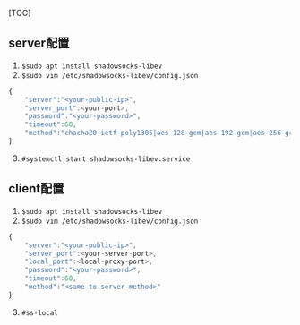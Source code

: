 [TOC]

## server配置

1. `$sudo apt install shadowsocks-libev`
2. `$sudo vim /etc/shadowsocks-libev/config.json`
```js
{
    "server":"<your-public-ip>",
    "server_port":<your-port>,
    "password":"<your-password>",
    "timeout":60,
    "method":"chacha20-ietf-poly1305|aes-128-gcm|aes-192-gcm|aes-256-gcm|chacha20-ietf-poly1305|xchacha20-ietf-poly1305"
}

```
3. `#systemctl start shadowsocks-libev.service`


## client配置
1. `$sudo apt install shadowsocks-libev`
2. `$sudo vim /etc/shadowsocks-libev/config.json`
```js
{
    "server":"<your-public-ip>",
    "server_port":<your-server-port>,
    "local_port":<local-proxy-port>,
    "password":"<your-password>",
    "timeout":60,
    "method":"<same-to-server-method>"
}

```
3. `#ss-local`


